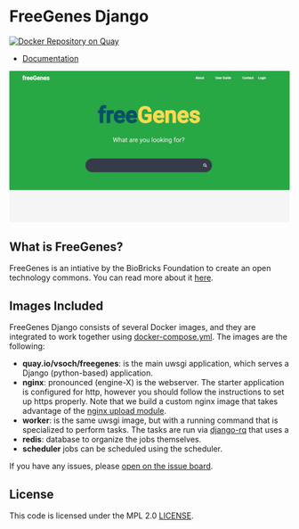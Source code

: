 # FreeGenes Django

[![Docker Repository on Quay](https://quay.io/repository/vsoch/freegenes/status "Docker Repository on Quay")](https://quay.io/repository/vsoch/freegenes)

 - [Documentation](https://vsoch.github.io/freegenes-django)

![docs/assets/img/freegenes.png](docs/assets/img/freegenes.png)


## What is FreeGenes?

FreeGenes is an intiative by the BioBricks Foundation to create
an open technology commons. You can read more about it [here](https://biobricks.org/freegenes/).

## Images Included

FreeGenes Django consists of several Docker images, and they are integrated 
to work together using [docker-compose.yml](docker-compose.yml). 
The images are the following:

 - **quay.io/vsoch/freegenes**: is the main uwsgi application, which serves a Django (python-based) application.
 - **nginx**: pronounced (engine-X) is the webserver. The starter application is configured for http, however you should follow the instructions to set up https properly. Note that we build a custom nginx image that takes advantage of the [nginx upload module](https://www.nginx.com/resources/wiki/modules/upload/).
 - **worker**: is the same uwsgi image, but with a running command that is specialized to perform tasks. The tasks are run via [django-rq](https://github.com/rq/django-rq) that uses a
 - **redis**: database to organize the jobs themselves.
 - **scheduler** jobs can be scheduled using the scheduler.

If you have any issues, please [open on the issue board](https://github.com/singularityhub/sregistry/issues).

## License

This code is licensed under the MPL 2.0 [LICENSE](LICENSE).
